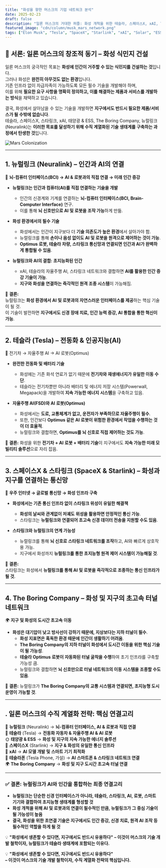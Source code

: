 ```yaml
---
title: "화성을 향한 머스크의 기업 네트워크 분석"
date: 2025-02-23
draft: false
description: "일론 머스크의 거대한 퍼즐: 화성 개척을 위한 테슬라, 스페이스X, xAI, The Boring Company, Neuralink Corporation의 연결고리"
featured_image: "cdn/column/musk_mars_network.png"
tags: ["Elon Musk", "Tesla", "SpaceX", "Starlink", "xAI", "Solar", "ESS", "The Boring Company", "Neuralink Corporation", "Mars", "Phone"]
---
```


## **🚀 서론: 일론 머스크의 창조적 동기 – 화성 식민지 건설**
일론 머스크의 궁극적인 목표는 **화성에 인간이 거주할 수 있는 식민지를 건설하는 것**입니다.  
그러나 화성은 **완전히 아무것도 없는 환경**입니다.  
기존 인프라 없이 자급자족이 가능하도록 모든 필수 기술을 개발해야 하며,  
이를 위해 **필요한 요구 사항을 명확히 정의하고, 이를 해결하는 제품과 서비스를 개발하는 방식**을 채택하고 있습니다.  

결국, 화성에서 살아남을 수 있는 기술을 개발하면 **지구에서도 반드시 필요한 제품/서비스가 될 수밖에 없습니다**.  
테슬라, 스페이스X, 스타링크, xAI, 태양광 & ESS, The Boring Company, 뉴럴링크(Neuralink)는 **이러한 목표를 달성하기 위해 수직 계열화된 기술 생태계를 구축하는 과정에서 탄생한 것**입니다.  

![Mars Colonization](https://blog.plura.io/cdn/column/mars-colonization-strategy-musk.png)

<!--more-->

---

## 1. 뉴럴링크 (Neuralink) – 인간과 AI의 연결
🧠 **뇌-컴퓨터 인터페이스(BCI) → AI & 로봇과의 직접 연결 → 미래 인간 증강**
- **뉴럴링크는 인간과 컴퓨터(AI)를 직접 연결하는 기술을 개발**  
  - 인간의 신경계와 기계를 연결하는 **뇌-컴퓨터 인터페이스(BCI, Brain-Computer Interface)** 연구.  
  - 이를 통해 **뇌 신호만으로 AI 및 로봇을 조작 가능**하게 만듦.  

- **화성 환경에서의 필수 기술**  
  - 화성에서는 인간이 지구보다 더 **기술 의존도가 높은 환경**에서 살아가야 함.  
  - 뉴럴링크를 통해 **손이나 음성 없이도 AI 및 로봇을 원격으로 제어하는 것이 가능**.  
  - **Optimus 로봇, 테슬라 차량, 스타링크 통신망과 연결되면 인간과 AI가 완벽하게 통합될 수 있음**.  

- **뉴럴링크와 AI의 결합: 초지능화된 인간**  
  - xAI, 테슬라의 자율주행 AI, 스타링크 네트워크와 결합하면 **AI를 활용한 인간 증강 기술이 가능**.  
  - **지구와 화성을 연결하는 즉각적인 원격 조종 시스템**이 가능해짐.  

📌 **결론:**  
뉴럴링크는 **화성 환경에서 AI 및 로봇과의 자연스러운 인터페이스를 제공**하는 핵심 기술이 될 것.  
이 기술이 발전하면 **지구에서도 신경 장애 치료, 인간 능력 증강, AI 통합을 통한 혁신이 가능**.

---

## 2. 테슬라 (Tesla) – 전동화 & 인공지능(AI)
🚗 전기차 → 자율주행 AI → AI 로봇(Optimus)
- **완전한 전동화 및 배터리 기술**  
  - 화성에는 기존 화석 연료가 없기 때문에 **전기차와 재생에너지가 유일한 이동 수단**.  
  - 테슬라는 전기차뿐만 아니라 배터리 및 에너지 저장 시스템(Powerwall, Megapack)을 개발하여 **지속 가능한 에너지 시스템**을 구축하고 있음.

- **자율주행 AI(FSD)와 AI 로봇(Optimus)**  
  - 화성에서는 **도로, 교통체계가 없고, 운전자가 부족하므로 자율주행이 필수**.  
  - 또한, 인간보다 **Optimus 같은 AI 로봇이 위험한 환경에서 작업을 수행하는 것이 더 효율적**.  
  - 뉴럴링크와 결합하면, **Optimus를 뇌 신호로 직접 제어하는 것도 가능**.  

📌 **결론:** 화성을 위한 **전기차 + AI 로봇 + 배터리 기술**이 지구에서도 **지속 가능한 미래 모빌리티 솔루션**으로 자리 잡음.

---

## 3. 스페이스X & 스타링크 (SpaceX & Starlink) – 화성과 지구를 연결하는 통신망
🚀 **우주 인터넷 → 글로벌 통신망 → 화성 인프라 구축**
- **화성에서는 기존 통신 인프라 없이 스타링크 위성이 유일한 해결책**  
  - **화성의 날씨와 관계없이 저궤도 위성을 활용하면 안정적인 통신 가능**.  
  - 스타링크는 **뉴럴링크와 연결되어 초고속 신경 데이터 전송을 지원할 수도 있음**.  

- **스타링크와 뉴럴링크의 연계 가능성**  
  - 뉴럴링크를 통해 **뇌 신호로 스타링크 네트워크를 조작**하고, AI와 빠르게 상호작용 가능.  
  - 지구에서 화성까지 **뉴럴링크를 통한 초지능형 원격 제어 시스템이 가능해질 것**.

📌 **결론:**  
스타링크는 화성에서 **뉴럴링크를 통해 AI 및 로봇을 즉각적으로 조종하는 통신 인프라가 될 것**.

---

## 4. The Boring Company – 화성 및 지구의 초고속 터널 네트워크
🌍 **지구 및 화성의 도시간 초고속 이동**
- **화성은 대기압이 낮고 방사선이 강하기 때문에, 지상보다는 지하 터널이 필수**.  
  - **화성 지표면은 혹독한 환경 때문에 인간이 생활하기 어려움**.  
  - **The Boring Company의 지하 터널이 화성에서 도시간 이동을 위한 핵심 기술이 될 가능성**.  
  - **테슬라 Optimus 로봇이 자동화된 터널 굴착을 수행**하여 초기 인프라를 구축할 가능성 큼.
  - 뉴럴링크와 결합하면 **뇌 신호만으로 터널 네트워크의 이동 시스템을 조종할 수도 있음**.  

📌 **결론:** 뉴럴링크가 **The Boring Company의 교통 시스템과 연결되면, 초지능형 도시 운영이 가능할 것**.

---

## . 일론 머스크의 수직 계열화 전략: 핵심 연결고리
🧠 **뉴럴링크** (Neuralink) → **뇌-컴퓨터 인터페이스, AI & 로봇과 직접 연결**  
🚗 **테슬라** (Tesla) → **전동화 자동차 & 자율주행 AI & AI 로봇**  
🌞 **태양광 & ESS** → **화성 및 지구의 지속 가능한 에너지 솔루션**  
🚀 **스페이스X** (Starlink) → **지구 & 화성의 유일한 통신 인프라**  
🤖 **xAI** → **AI 모델 개발 및 스마트 기기 최적화**  
📱 **테슬라폰** (Tesla Phone, 가설) → **AI 스마트폰 & 스타링크 네트워크 연결**  
🌍 **The Boring Company** → **화성 및 지구 도시간 초고속 터널 연결**  

---

### ✅ 결론: 뉴럴링크가 AI와 인간을 통합하는 최종 연결고리
- **뉴럴링크는 단순한 신경 인터페이스가 아니라, 테슬라, 스타링크, AI, 로봇, 스마트 기기와 결합하여 초지능형 생태계를 형성할 것**  
- **화성 개척을 위해 AI 및 로봇과의 연결이 필수적인 만큼, 뉴럴링크가 그 중심 기술이 될 가능성이 높음**  
- **결국, 화성을 위한 초연결 기술은 지구에서도 인간 증강, 신경 치료, 원격 AI 조작 등 필수적인 역할을 하게 될 것**  

💡 **"화성에서 생존할 수 있다면, 지구에서도 반드시 유용하다" – 이것이 머스크의 기술 개발 철학이자, 뉴럴링크가 테슬라 생태계에 포함되는 이유다.**



💡 **"화성에서 생존할 수 있다면, 지구에서도 반드시 유용하다"  
– 이것이 머스크의 기술 개발 철학이자, 수직 계열화 전략의 핵심입니다.**
